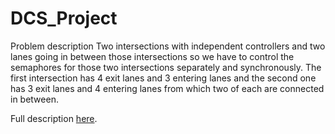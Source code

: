 # DCS_Project

Problem description
Two intersections with independent controllers and two lanes going in between those intersections so we have to control the semaphores for those two intersections separately and synchronously. The first intersection has 4 exit lanes and 3 entering lanes and the second one has 3 exit lanes and 4 entering lanes from which two of each are connected in between.

Full description [here](https://github.com/florentinmircea/DCS_Project/blob/main/DCS%20Project%20Report.pdf).
